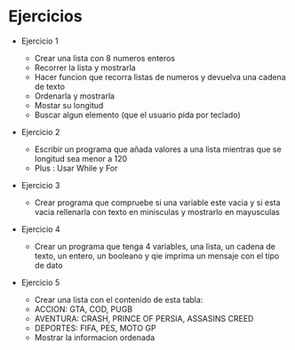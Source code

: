 
# Ejercicios

* Ejercicio 1
    * Crear una lista con 8 numeros enteros
    * Recorrer la lista y mostrarla
    * Hacer funcion que recorra listas de numeros y devuelva una cadena de texto
    * Ordenarla y mostrarla
    * Mostar su longitud
    * Buscar algun elemento (que el usuario pida por teclado)

* Ejercicio 2
    * Escribir un programa que añada valores a una lista mientras que se longitud sea menor a 120
    * Plus : Usar While y For

* Ejercicio 3
    * Crear programa que compruebe si una variable este vacia y si esta vacia rellenarla con texto en minisculas y mostrarlo en mayusculas

* Ejercicio 4
    * Crear un programa que tenga 4 variables, una lista, un cadena de texto, un entero, un booleano y qie imprima un mensaje con el tipo de dato

* Ejercicio 5
    * Crear una lista con el contenido de esta tabla:
    * ACCION: GTA, COD, PUGB
    * AVENTURA: CRASH, PRINCE OF PERSIA, ASSASINS CREED
    * DEPORTES: FIFA, PES, MOTO GP
    * Mostrar la informacion ordenada